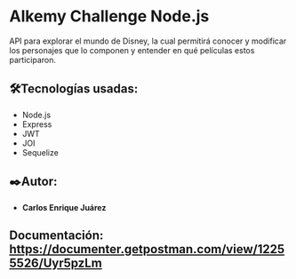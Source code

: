 # Alkemy Challenge Node.js
API para explorar el mundo de Disney, la cual permitirá conocer y modificar los
personajes que lo componen y entender en qué películas estos participaron.


## 🛠️Tecnologías usadas:
* Node.js
* Express
* JWT
* JOI
* Sequelize

## ✒️Autor:
* **Carlos Enrique Juárez**

## Documentación: https://documenter.getpostman.com/view/12255526/Uyr5pzLm
